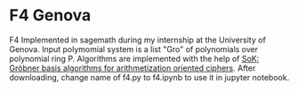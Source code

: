 # F4 Genova

F4 Implemented in sagemath during my internship at the University of Genova. Input polymomial system is a list "Gro" of polynomials over polynomial ring P. Algorithms are implemented with the help of [SoK: Gröbner basis algorithms for arithmetization oriented ciphers](https://eprint.iacr.org/2021/870.pdf). After downloading, change name of f4.py to f4.ipynb to use it in jupyter notebook. 

